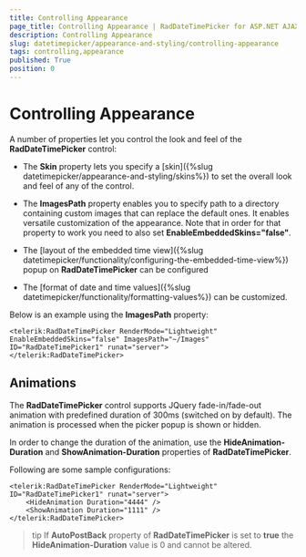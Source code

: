```yaml
---
title: Controlling Appearance
page_title: Controlling Appearance | RadDateTimePicker for ASP.NET AJAX Documentation
description: Controlling Appearance
slug: datetimepicker/appearance-and-styling/controlling-appearance
tags: controlling,appearance
published: True
position: 0
---
```


# Controlling Appearance


A number of properties let you control the look and feel of the **RadDateTimePicker** control:

* The **Skin** property lets you specify a [skin]({%slug datetimepicker/appearance-and-styling/skins%}) to set the overall look and feel of any of the control.

* The **ImagesPath** property enables you to specify path to a directory containing custom images that can replace the default ones. It enables versatile customization of the appearance. Note that in order for that property to work you need to also set **EnableEmbeddedSkins="false"**.

* The [layout of the embedded time view]({%slug datetimepicker/functionality/configuring-the-embedded-time-view%}) popup on **RadDateTimePicker** can be configured

* The [format of date and time values]({%slug datetimepicker/functionality/formatting-values%}) can be customized.


Below is an example using the **ImagesPath** property:

````ASPNET
<telerik:RadDateTimePicker RenderMode="Lightweight" EnableEmbeddedSkins="false" ImagesPath="~/Images" ID="RadDateTimePicker1" runat="server">
</telerik:RadDateTimePicker>
````



## Animations

The **RadDateTimePicker** control supports JQuery fade-in/fade-out animation with predefined duration of 300ms (switched on by default). The animation is processed when the picker popup is shown or hidden.

In order to change the duration of the animation, use the **HideAnimation-Duration** and **ShowAnimation-Duration** properties of **RadDateTimePicker**.

Following are some sample configurations:

````ASPNET
<telerik:RadDateTimePicker RenderMode="Lightweight" ID="RadDateTimePicker1" runat="server">
    <HideAnimation Duration="4444" />
    <ShowAnimation Duration="1111" />
</telerik:RadDateTimePicker>	
````


>tip 
If **AutoPostBack** property of **RadDateTimePicker** is set to **true** the **HideAnimation-Duration** value is 0 and cannot be altered.
>


